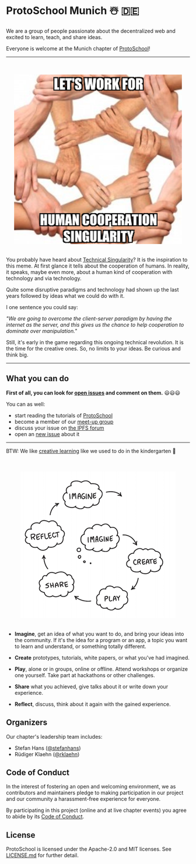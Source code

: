 # ProtoSchool Munich ☃️ 🇩🇪

We are a group of people passionate about the decentralized web and excited to learn, teach, and share ideas. 

Everyone is welcome at the Munich chapter of [ProtoSchool](https://proto.school)!

---

<p align="center">
  <br><br>
  <img src="images/work-for-hcs.png">
  <br><br>
</p>

You probably have heard about [Technical Singularity](https://en.wikipedia.org/wiki/Technological_singularity "Wikipedia Article about Technological Singularity")? 
It is the inspiration to this meme. At first glance it tells about the cooperation of humans. 
In reality, it speaks, maybe even more, about a human kind of cooperation with technology and via technology.

Quite some disruptive paradigms and technology had shown up the last years followed by ideas what we could do with it.

I one sentence you could say:

_"We are going to overcome the client-server paradigm by having the internet as the server, and this gives us the 
chance to help cooperation to dominate over manipulation."_ 

Still, it's early in the game regarding this ongoing technical revolution. It is the time for the creative ones. 
So, no limits to your ideas. Be curious and think big.

---

## What you can do

**First of all, you can look for [open issues](https://github.com/ProtoSchool/munich/issues) and comment on them.** 😃😃😃

You can as well:

- start reading the tutorials of [ProtoSchool](https://proto.school)
- become a member of our [meet-up group](https://www.meetup.com/de-DE/Munich-IPFS-User-Group/)
- discuss your issue on [the IPFS forum](https://discuss.ipfs.io/t/protoschool-munich/4777)
- open an [new issue](https://github.com/ProtoSchool/munich/issues/new) about it 

---

BTW: We like [creative learning](https://learn.media.mit.edu/lcl/) like we used to do in the kindergarten 👶

<p align="center">
  <br><br>
  <img src="images/learningCreativeLearning.png">
  <br><br>
</p>

- **Imagine**, get an idea of what you want to do, and bring your ideas into the community. If it's the idea for a 
program or an app, a topic you want to learn and understand, or something totally different.

- **Create** prototypes, tutorials, white papers, or what you've had imagined.

- **Play**, alone or in groups, online or offline. Attend workshops or organize one yourself. Take part at hackathons 
or other challenges.

- **Share** what you achieved, give talks about it or write down your experience.

- **Reflect**, discuss, think about it again with the gained experience.



## Organizers

Our chapter's leadership team includes:
* Stefan Hans ([@stefanhans](https://github.com/stefanhans))
* Rüdiger Klaehn ([@rklaehn](https://github.com/rklaehn))

## Code of Conduct

In the interest of fostering an open and welcoming environment, we as
contributors and maintainers pledge to making participation in our project and
our community a harassment-free experience for everyone.

By participating in this project (online and at live chapter events) you agree to abide by its [Code of Conduct](./CODE_OF_CONDUCT.md).

## License

ProtoSchool is licensed under the Apache-2.0 and MIT licenses. See [LICENSE.md](https://github.com/protoschool/seattle/blob/master/LICENSE.md) for further detail.
